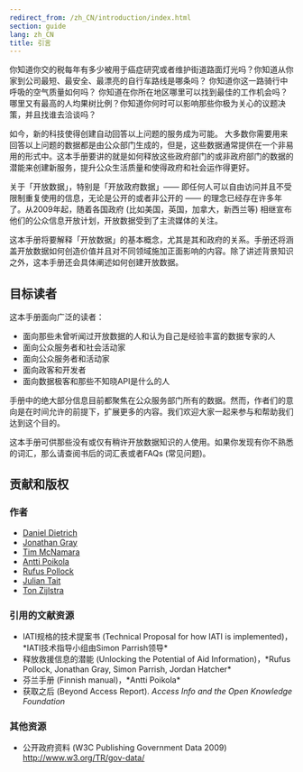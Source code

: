 ```yaml
---
redirect_from: /zh_CN/introduction/index.html
section: guide
lang: zh_CN
title: 引言
---
```


你知道你交的税每年有多少被用于癌症研究或者维护街道路面灯光吗？你知道从你家到公司最短、最安全、最漂亮的自行车路线是哪条吗？ 你知道你这一路骑行中呼吸的空气质量如何吗？ 你知道在你所在地区哪里可以找到最佳的工作机会吗？哪里又有最高的人均果树比例？你知道你何时可以影响那些你极为关心的议题决策，并且找谁去洽谈吗？

如今，新的科技使得创建自动回答以上问题的服务成为可能。 大多数你需要用来回答以上问题的数据都是由公众部门生成的，但是，这些数据通常提供在一个非易用的形式中。这本手册要讲的就是如何释放这些政府部门的或非政府部门的数据的潜能来创建新服务，提升公众生活质量和使得政府和社会运作得更好。

关于「开放数据」，特别是「开放政府数据」—— 即任何人可以自由访问并且不受限制重复使用的信息，无论是公开的或者非公开的 —— 的理念已经存在许多年了。从2009年起，随着各国政府 (比如美国，英国，加拿大，新西兰等) 相继宣布他们的公众信息开放计划，开放数据受到了主流媒体的关注。

这本手册将要解释「开放数据」的基本概念，尤其是其和政府的关系。手册还将涵盖开放数据如何创造价值并且对不同领域施加正面影响的内容。除了讲述背景知识之外，这本手册还会具体阐述如何创建开放数据。

## 目标读者

这本手册面向广泛的读者：

-   面向那些未曾听闻过开放数据的人和认为自己是经验丰富的数据专家的人
-   面向公众服务者和社会活动家
-   面向公众服务者和活动家
-   面向政客和开发者
-   面向数据极客和那些不知晓API是什么的人

手册中的绝大部分信息目前都聚焦在公众服务部门所有的数据。然而，作者们的意向是在时间允许的前提下，扩展更多的内容。我们欢迎大家一起来参与和帮助我们达到这个目的。

这本手册可供那些没有或仅有稍许开放数据知识的人使用。如果你发现有你不熟悉的词汇，那么请查阅书后的词汇表或者FAQs (常见问题)。

## 贡献和版权

### 作者

-   [Daniel Dietrich](http://ddie.me/)
-   [Jonathan Gray](http://jonathangray.org/)
-   [Tim McNamara](http://timmcnamara.co.nz)
-   [Antti Poikola](http://apoikola.wordpress.com/)
-   [Rufus Pollock](http://rufuspollock.org/)
-   [Julian Tait](http://www.littlestar.tv/)
-   [Ton Zijlstra](http://www.zylstra.org/)

### 引用的文献资源

-   IATI规格的技术提案书 (Technical Proposal for how IATI is implemented)，\*IATI技术指导小组由Simon Parrish领导\*
-   释放救援信息的潜能 (Unlocking the Potential of Aid Information)，\*Rufus Pollock, Jonathan Gray, Simon Parrish, Jordan Hatcher\*
-   芬兰手册 (Finnish manual)，\*Antti Poikola\*
-   获取之后 (Beyond Access Report). *Access Info and the Open Knowledge Foundation*

### 其他资源

-   公开政府资料 (W3C Publishing Government Data 2009) <http://www.w3.org/TR/gov-data/>